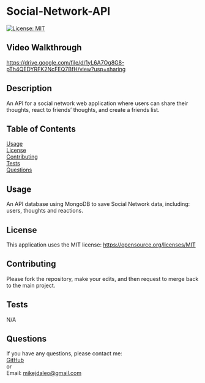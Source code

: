 # Social-Network-API

  [![License: MIT](https://img.shields.io/badge/License-MIT-yellow.svg)](https://opensource.org/licenses/MIT) 

## Video Walkthrough
https://drive.google.com/file/d/1yL6A7Og8G8-pTh4QEDYRFK2NcFEQ7BfH/view?usp=sharing

  ## Description
  An API for a social network web application where users can share their thoughts, react to friends’ thoughts, and create a friends list.


  ## Table of Contents
  [Usage](#usage)  
  [License](#license)  
  [Contributing](#contributing)  
  [Tests](#tests)  
  [Questions](#questions) 
  
  
  
  ## <a id="usage"></a>Usage
  An API database using MongoDB to save Social Network data, including: users, thoughts and reactions.
  
  ## <a id="license"></a>License

This application uses the MIT license: https://opensource.org/licenses/MIT

  ## <a id="contributing"></a>Contributing
  Please fork the repository, make your edits, and then request to merge back to the main project.

  ## <a id="tests"></a>Tests
  N/A
  
  ## <a id="questions"></a>Questions
  If you have any questions, please contact me:  
  <a href="https://github.com/mikedaleo">GitHub</a>  
  or  
  Email: mikejdaleo@gmail.com
  